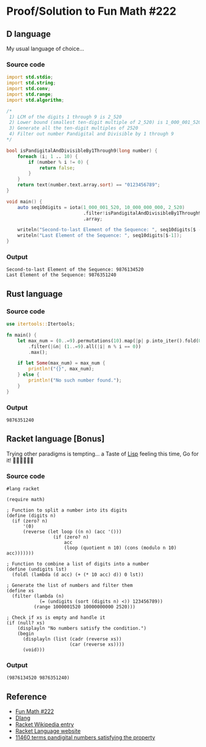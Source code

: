 # Proof/Solution to Fun Math #222

## D language

My usual language of choice...

### Source code

```d
import std.stdio;
import std.string;
import std.conv;
import std.range;
import std.algorithm;

/*
 1) LCM of the digits 1 through 9 is 2_520
 2) Lower bound (smallest ten-digit multiple of 2_520) is 1_000_001_520
 3) Generate all the ten-digit multiples of 2520
 4) Filter out number Pandigital and Divisible by 1 through 9
*/

bool isPandigitalAndDivisibleBy1Through9(long number) {
    foreach (i; 1 .. 10) {
        if (number % i != 0) {
            return false;
        }
    }
    return text(number.text.array.sort) == "0123456789";
}

void main() {
    auto seq10digits = iota(1_000_001_520, 10_000_000_000, 2_520)
                            .filter!isPandigitalAndDivisibleBy1Through9
                            .array;

    writeln("Second-to-last Element of the Sequence: ", seq10digits[$ - 2]);
    writeln("Last Element of the Sequence: ", seq10digits[$-1]);
}

```

### Output

```text
Second-to-last Element of the Sequence: 9876134520
Last Element of the Sequence: 9876351240
```
## Rust language

### Source code

```rust
use itertools::Itertools;

fn main() {
    let max_num = (0..=9).permutations(10).map(|p| p.into_iter().fold(0i64, |acc, d| acc * 10 + d as i64))
        .filter(|&n| (1..=9).all(|i| n % i == 0))
        .max();

    if let Some(max_num) = max_num {
        println!("{}", max_num);
    } else {
        println!("No such number found.");
    }
}
```

### Output
```text
9876351240
```


## Racket language [Bonus]

Trying other paradigms is tempting... a Taste of [Lisp](https://en.wikipedia.org/wiki/Lisp_(programming_language)) feeling this time, Go for it! 🏃‍♂️🏃‍♂️🏃‍♂️

### Source code

```racket
#lang racket

(require math)

; Function to split a number into its digits
(define (digits n)
  (if (zero? n)
      '(0)
      (reverse (let loop ((n n) (acc '()))
                 (if (zero? n)
                     acc
                     (loop (quotient n 10) (cons (modulo n 10) acc)))))))

; Function to combine a list of digits into a number
(define (undigits lst)
  (foldl (lambda (d acc) (+ (* 10 acc) d)) 0 lst))

; Generate the list of numbers and filter them
(define xs
  (filter (lambda (n)
            (= (undigits (sort (digits n) <)) 123456789))
          (range 1000001520 10000000000 2520)))

; Check if xs is empty and handle it
(if (null? xs)
    (displayln "No numbers satisfy the condition.")
    (begin
      (displayln (list (cadr (reverse xs))
                       (car (reverse xs))))
      (void)))
```

### Output

```text
(9876134520 9876351240)
```

## Reference

  - [Fun Math #222](https://www.linkedin.com/feed/update/urn:li:activity:7205010763072036864?utm_source=share&utm_medium=member_desktop)
  - [Dlang](https://dlang.org/)
  - [Racket Wikipedia entry](https://en.wikipedia.org/wiki/Racket_(programming_language))
  - [Racket Language website](https://racket-lang.org/)
  - [11460 terms pandigital numbers satisfying the property](https://oeis.org/A187565/b187565.txt)
